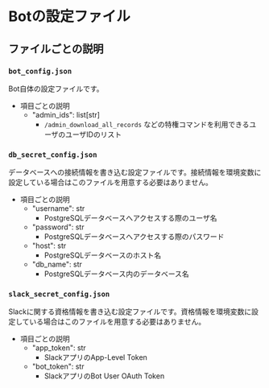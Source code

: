 # Botの設定ファイル

## ファイルごとの説明

### `bot_config.json`

Bot自体の設定ファイルです。

- 項目ごとの説明
  - "admin_ids": list[str]
    - `/admin_download_all_records` などの特権コマンドを利用できるユーザのユーザIDのリスト

### `db_secret_config.json`

データベースへの接続情報を書き込む設定ファイルです。接続情報を環境変数に設定している場合はこのファイルを用意する必要はありません。

- 項目ごとの説明
  - "username": str
    - PostgreSQLデータベースへアクセスする際のユーザ名
  - "password": str
    - PostgreSQLデータベースへアクセスする際のパスワード
  - "host": str
    - PostgreSQLデータベースのホスト名
  - "db_name": str
    - PostgreSQLデータベース内のデータベース名

### `slack_secret_config.json`

Slackに関する資格情報を書き込む設定ファイルです。資格情報を環境変数に設定している場合はこのファイルを用意する必要はありません。

- 項目ごとの説明
  - "app_token": str
    - SlackアプリのApp-Level Token
  - "bot_token": str
    - SlackアプリのBot User OAuth Token